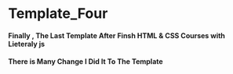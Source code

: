 # Template_Four
#### Finally , The Last Template After Finsh HTML &amp; CSS Courses with Lieteraly js

#### There is Many Change I Did It To The Template 
